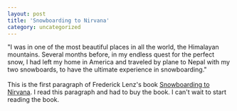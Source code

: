 ```yaml
---
layout: post
title: 'Snowboarding to Nirvana'
category: uncategorized
---
```


"I was in one of the most beautiful places in all the world, the Himalayan mountains.  Several months before, in my endless quest for the perfect snow, I had left my home in America and traveled by plane to Nepal with my two snowboards, to have the ultimate experience in snowboarding."
<br />
<br />This is the first paragraph of Frederick Lenz's book <a href="http://www.amazon.com/exec/obidos/ASIN/0312181795/qid=1026221758/sr=8-1/ref=sr_8_1/002-4458947-9779201">Snowboarding to Nirvana</a>.  I read this paragraph and had to buy the book.  I can't wait to start reading the book.
